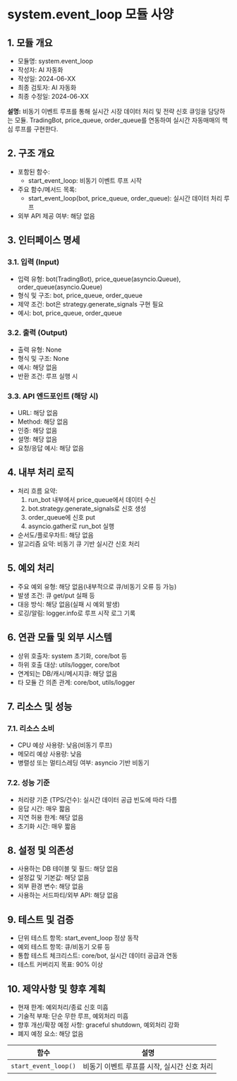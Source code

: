 # system.event_loop 모듈 사양

## 1. 모듈 개요

* 모듈명: system.event_loop
* 작성자: AI 자동화
* 작성일: 2024-06-XX
* 최종 검토자: AI 자동화
* 최종 수정일: 2024-06-XX

**설명:**
비동기 이벤트 루프를 통해 실시간 시장 데이터 처리 및 전략 신호 큐잉을 담당하는 모듈. TradingBot, price_queue, order_queue를 연동하여 실시간 자동매매의 핵심 루프를 구현한다.

## 2. 구조 개요

* 포함된 함수:
  - start_event_loop: 비동기 이벤트 루프 시작
* 주요 함수/메서드 목록:
  - start_event_loop(bot, price_queue, order_queue): 실시간 데이터 처리 루프
* 외부 API 제공 여부: 해당 없음

## 3. 인터페이스 명세

### 3.1. 입력 (Input)
* 입력 유형: bot(TradingBot), price_queue(asyncio.Queue), order_queue(asyncio.Queue)
* 형식 및 구조: bot, price_queue, order_queue
* 제약 조건: bot은 strategy.generate_signals 구현 필요
* 예시: bot, price_queue, order_queue

### 3.2. 출력 (Output)
* 출력 유형: None
* 형식 및 구조: None
* 예시: 해당 없음
* 반환 조건: 루프 실행 시

### 3.3. API 엔드포인트 (해당 시)
* URL: 해당 없음
* Method: 해당 없음
* 인증: 해당 없음
* 설명: 해당 없음
* 요청/응답 예시: 해당 없음

## 4. 내부 처리 로직
* 처리 흐름 요약:
  1. run_bot 내부에서 price_queue에서 데이터 수신
  2. bot.strategy.generate_signals로 신호 생성
  3. order_queue에 신호 put
  4. asyncio.gather로 run_bot 실행
* 순서도/플로우차트: 해당 없음
* 알고리즘 요약: 비동기 큐 기반 실시간 신호 처리

## 5. 예외 처리
* 주요 예외 유형: 해당 없음(내부적으로 큐/비동기 오류 등 가능)
* 발생 조건: 큐 get/put 실패 등
* 대응 방식: 해당 없음(실패 시 예외 발생)
* 로깅/알림: logger.info로 루프 시작 로그 기록

## 6. 연관 모듈 및 외부 시스템
* 상위 호출자: system 초기화, core/bot 등
* 하위 호출 대상: utils/logger, core/bot
* 연계되는 DB/캐시/메시지큐: 해당 없음
* 타 모듈 간 의존 관계: core/bot, utils/logger

## 7. 리소스 및 성능
### 7.1. 리소스 소비
* CPU 예상 사용량: 낮음(비동기 루프)
* 메모리 예상 사용량: 낮음
* 병렬성 또는 멀티스레딩 여부: asyncio 기반 비동기
### 7.2. 성능 기준
* 처리량 기준 (TPS/건수): 실시간 데이터 공급 빈도에 따라 다름
* 응답 시간: 매우 짧음
* 지연 허용 한계: 해당 없음
* 초기화 시간: 매우 짧음

## 8. 설정 및 의존성
* 사용하는 DB 테이블 및 필드: 해당 없음
* 설정값 및 기본값: 해당 없음
* 외부 환경 변수: 해당 없음
* 사용하는 서드파티/외부 API: 해당 없음

## 9. 테스트 및 검증
* 단위 테스트 항목: start_event_loop 정상 동작
* 예외 테스트 항목: 큐/비동기 오류 등
* 통합 테스트 체크리스트: core/bot, 실시간 데이터 공급과 연동
* 테스트 커버리지 목표: 90% 이상

## 10. 제약사항 및 향후 계획
* 현재 한계: 예외처리/종료 신호 미흡
* 기술적 부채: 단순 무한 루프, 예외처리 미흡
* 향후 개선/확장 예정 사항: graceful shutdown, 예외처리 강화
* 폐지 예정 요소: 해당 없음

| 함수 | 설명 |
|------|------|
| `start_event_loop()` | 비동기 이벤트 루프를 시작, 실시간 신호 처리 | 